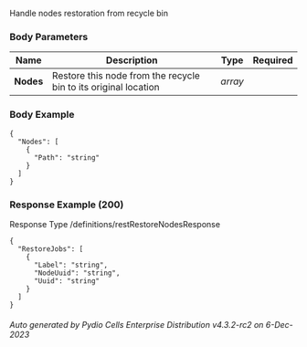 






 
Handle nodes restoration from recycle bin  


### Body Parameters

Name | Description | Type | Required
---|---|---|---
**Nodes** | Restore this node from the recycle bin to its original location | _array_ |   


### Body Example
```
{
  "Nodes": [
    {
      "Path": "string"
    }
  ]
}
```






### Response Example (200)
Response Type /definitions/restRestoreNodesResponse

```
{
  "RestoreJobs": [
    {
      "Label": "string",
      "NodeUuid": "string",
      "Uuid": "string"
    }
  ]
}
```




###### Auto generated by Pydio Cells Enterprise Distribution v4.3.2-rc2 on 6-Dec-2023
